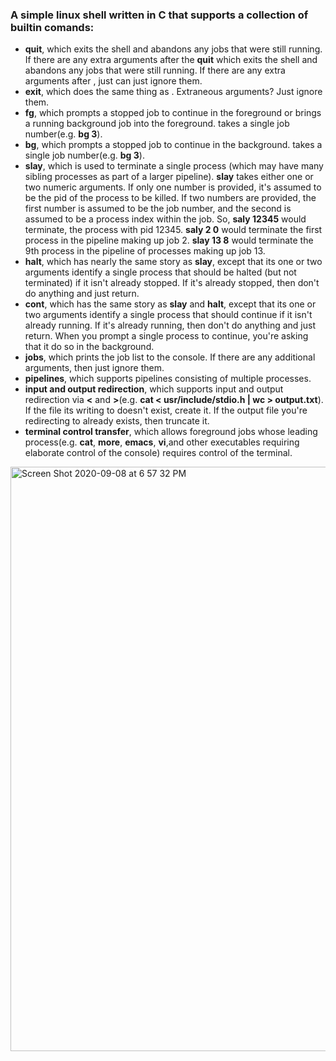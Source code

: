 ### A simple linux shell written in C that supports a collection of builtin comands:
* **quit**, which exits the shell and abandons any jobs that were still running. If there are any extra arguments after the **quit** which exits the shell and abandons any jobs that were still running. If there are any extra arguments after , just can just ignore them. 
* **exit**, which does the same thing as . Extraneous arguments? Just ignore them.
* **fg**, which prompts a stopped job to continue in the foreground or brings a running background job into the foreground. takes a single job number(e.g. **bg 3**).
* **bg**, which prompts a stopped job to continue in the background. takes a single job number(e.g. **bg 3**). 
* **slay**, which is used to terminate a single process (which may have many sibling processes as part of a larger pipeline). **slay** takes either one or two numeric arguments. If only one number is provided, it's assumed to be the pid of the process to be killed. If two numbers are provided, the first number is assumed to be the job number, and the second is assumed to be a process index within the job.  So, **saly 12345** would terminate, the process with pid 12345. **saly 2 0** would terminate the first process in the pipeline making up job 2. **slay 13 8** would terminate the 9th process in the pipeline of processes making up job 13. 
* **halt**, which has nearly the same story as **slay**, except that its one or two arguments identify a single process that should be halted (but not terminated) if it isn't already stopped. If it's already stopped, then don't do anything and just return.
* **cont**, which has the same story as **slay** and **halt**, except that its one or two arguments identify a single process that should continue if it isn't already running. If it's already running, then don't do anything and just return. When you prompt a single process to continue, you're asking that it do so in the background.
* **jobs**, which prints the job list to the console. If there are any additional arguments, then just ignore them.
* **pipelines**, which supports pipelines consisting of multiple processes.
* **input and output redirection**, which supports input and output redirection via **<** and **>**(e.g. **cat < usr/include/stdio.h | wc > output.txt**). If the file its writing to doesn't exist, create it. If the output file you're redirecting to already exists, then truncate it. 
* **terminal control transfer**, which allows foreground jobs whose leading process(e.g. **cat**, **more**, **emacs**, **vi**,and other executables requiring elaborate control of the console) requires control of the terminal. 


<img width="935" alt="Screen Shot 2020-09-08 at 6 57 32 PM" src="https://user-images.githubusercontent.com/55666152/92545625-66b33400-f205-11ea-9d1b-2b18d76b8dac.png">

